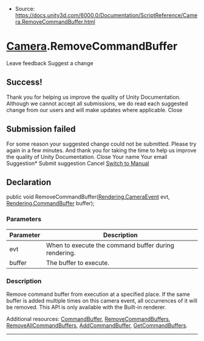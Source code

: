 * Source: https://docs.unity3d.com/6000.0/Documentation/ScriptReference/Camera.RemoveCommandBuffer.html

#  [Camera](https://docs.unity3d.com/6000.0/Documentation/ScriptReference/Camera.html).RemoveCommandBuffer
Leave feedback
Suggest a change
## Success!
Thank you for helping us improve the quality of Unity Documentation. Although we cannot accept all submissions, we do read each suggested change from our users and will make updates where applicable.
Close
## Submission failed
For some reason your suggested change could not be submitted. Please <a>try again</a> in a few minutes. And thank you for taking the time to help us improve the quality of Unity Documentation.
Close
Your name Your email Suggestion* Submit suggestion
Cancel
[Switch to Manual](https://docs.unity3d.com/6000.0/Documentation/Manual/class-Camera.html "Go to Camera Component in the Manual")
## Declaration
public void RemoveCommandBuffer([Rendering.CameraEvent](https://docs.unity3d.com/6000.0/Documentation/ScriptReference/Rendering.CameraEvent.html) evt, [Rendering.CommandBuffer](https://docs.unity3d.com/6000.0/Documentation/ScriptReference/Rendering.CommandBuffer.html) buffer); 
### Parameters
Parameter | Description  
---|---  
evt | When to execute the command buffer during rendering.  
buffer | The buffer to execute.  
### Description
Remove command buffer from execution at a specified place.
If the same buffer is added multiple times on this camera event, all occurrences of it will be removed. This API is only available with the Built-in renderer.  
  
Additional resources: [CommandBuffer](https://docs.unity3d.com/6000.0/Documentation/ScriptReference/Rendering.CommandBuffer.html), [RemoveCommandBuffers](https://docs.unity3d.com/6000.0/Documentation/ScriptReference/Camera.RemoveCommandBuffers.html), [RemoveAllCommandBuffers](https://docs.unity3d.com/6000.0/Documentation/ScriptReference/Camera.RemoveAllCommandBuffers.html), [AddCommandBuffer](https://docs.unity3d.com/6000.0/Documentation/ScriptReference/Camera.AddCommandBuffer.html), [GetCommandBuffers](https://docs.unity3d.com/6000.0/Documentation/ScriptReference/Camera.GetCommandBuffers.html).
* * *
